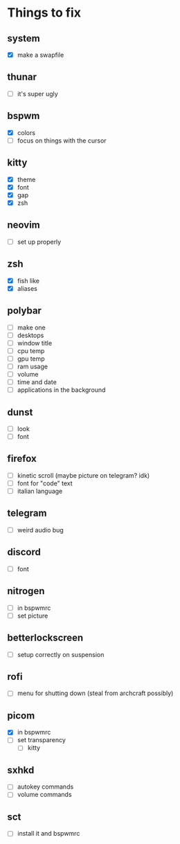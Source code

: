 # Things to fix

## system

- [x] make a swapfile

## thunar

- [ ] it's super ugly

## bspwm

- [x] colors
- [ ] focus on things with the cursor

## kitty

- [x] theme
- [x] font
- [x] gap
- [x] zsh

## neovim

- [ ] set up properly

## zsh

- [x] fish like
- [x] aliases

## polybar

- [ ] make one
- [ ] desktops
- [ ] window title
- [ ] cpu temp
- [ ] gpu temp
- [ ] ram usage
- [ ] volume
- [ ] time and date
- [ ] applications in the background

## dunst

- [ ] look
- [ ] font

## firefox

- [ ] kinetic scroll (maybe picture on telegram? idk)
- [ ] font for "code" text
- [ ] italian language

## telegram

- [ ] weird audio bug

## discord

- [ ] font

## nitrogen

- [ ] in bspwmrc
- [ ] set picture

## betterlockscreen

- [ ] setup correctly on suspension

## rofi

- [ ] menu for shutting down (steal from archcraft possibly)

## picom

- [x] in bspwmrc
- [ ] set transparency
  - [ ] kitty

## sxhkd

- [ ] autokey commands
- [ ] volume commands

## sct

- [ ] install it and bspwmrc
